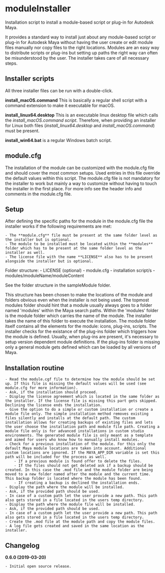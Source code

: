 # moduleInstaller
Installation script to install a module-based script or plug-in for Autodesk Maya.

It provides a standard way to install just about any module-based script or plug-in for Autodesk Maya without having the user create or edit module files manually nor copy files to the right locations. Modules are an easy way to distribute scripts or plug-ins but setting up paths the right way can often be misunderstood by the user. The installer takes care of all necessary steps.

## Installer scripts
All three installer files can be run with a double-click.

**install_macOS.command**
This is basically a regular shell script with a command extension to make it executable for macOS.

**install_linux64.desktop**
This is an executable linux desktop file which calls the _install_macOS.command script_. Therefore, when providing an installer for Linux both files (_install_linux64.desktop_ and _install_macOS.command_) must be present.

**install_win64.bat** is a regular Windows batch script.

## module.cfg
The installation of the module can be customized with the module.cfg file and should cover the most common setups. Used entries in this file override the default values within this script. The module.cfg file is not mandatory for the installer to work but mainly a way to customize without having to touch the installer in the first place. For more info see the header info and comments in the module.cfg file.

## Setup
After defining the specific paths for the module in the module.cfg file the installer works if the following requirements are met:

    - The **module.cfg** file must be present at the same folder level as the installer but is optional.
    - The module to be installed must be located within the **modules** folder which has to be present at the same folder level as the installer as well.
    - The license file with the name **LICENSE** also has to be present alongside the installer but is optional.
Folder structure:
    - LICENSE (optional)
    - module.cfg
    - installation script/s
    - modules/moduleName/moduleContent
    
See the folder structure in the sampleModule folder.

This structure has been chosen to make the locations of the module and folders obvious even when the installer is not being used. The topmost modules folder should hint that a module usually always goes to a folder named 'modules' within the Maya search paths. Within the 'modules' folder is the module folder which carries the name of the module. The installer takes the name of this folder to execute the installation. The module folder itself contains all the elements for the module: icons, plug-ins, scripts. The installer checks for the existance of the plug-ins folder which triggers how the module is defined. Usually, when plug-ins are present, it's necessary to setup version dependent module definitions. If the plug-ins folder is missing only a general module gets defined which can be loaded by all versions of Maya.

## Installation routine
    - Read the module.cgf file to determine how the module should be set up. If this file is missing the default values will be used (see module.cfg for more information).
    - Ask, if the installation should proceed.
    - Display the license agreement which is located in the same folder as the installer. If the license file is missing this part gets skipped. Declining the license ends the installation.
    - Give the option to do a simple or custom installation or create a module file only. The simple installation method removes existing files silently and installs at the default path. The custom installation allows for creating backups of existing files and lets the user choose the installation path and module file path. Creating a module file only is for advanced installations in custom studio environments. The generated module file is only meant as a template and aimed for users who know how to manually install modules.
    - Check for a previous installation of the module. For this only the default Maya module locations are taken into account. Additional custom locations are ignored. If the MAYA_APP_DIR variable is set this path will be included for the process as well.
        - If a previous module is found offer to delete the files.
        - If the files should not get deleted ask if a backup should be created. In this case the .mod file and the module folder are being moved to a new folder named after the module and the current time. This backup folder is located where the module has been found.
        - If creating a backup is declined the installation ends.
    - Display the path where the module will be installed.
    - Ask, if the provided path should be used.
    - In case of a custom path let the user provide a new path. This path also gets stored in a file located in the users temp directory.
    - Display the path where the module file will be installed.
    - Ask, if the provided path should be used.
    - In case of a custom path let the user provide a new path. This path also gets stored in a file located in the users temp directory.
    - Create the .mod file at the module path and copy the module files.
    - A log file gets created and saved in the same location as the installer.

## Changelog

**0.6.0 (2019-03-20)**

    - Initial open source release.
